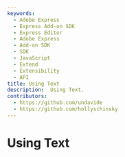 ```yaml
---
keywords:
  - Adobe Express
  - Express Add-on SDK
  - Express Editor
  - Adobe Express
  - Add-on SDK
  - SDK
  - JavaScript
  - Extend
  - Extensibility
  - API
title: Using Text
description:  Using Text.
contributors:
  - https://github.com/undavide
  - https://github.com/hollyschinsky
---
```

# Using Text